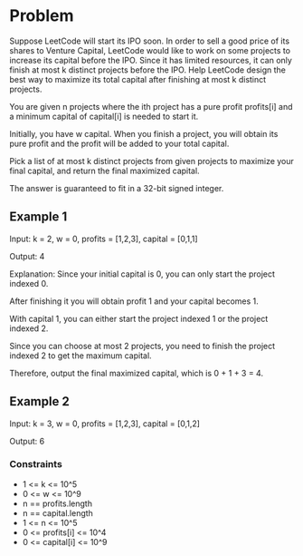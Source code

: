 # Problem

Suppose LeetCode will start its IPO soon. In order to sell a good price of its shares to Venture Capital, LeetCode would like to work on some projects to increase its capital before the IPO. Since it has limited resources, it can only finish at most k distinct projects before the IPO. Help LeetCode design the best way to maximize its total capital after finishing at most k distinct projects.

You are given n projects where the ith project has a pure profit profits[i] and a minimum capital of capital[i] is needed to start it.

Initially, you have w capital. When you finish a project, you will obtain its pure profit and the profit will be added to your total capital.

Pick a list of at most k distinct projects from given projects to maximize your final capital, and return the final maximized capital.

The answer is guaranteed to fit in a 32-bit signed integer.

## Example 1

Input: k = 2, w = 0, profits = [1,2,3], capital = [0,1,1]

Output: 4

Explanation: Since your initial capital is 0, you can only start the project indexed 0.

After finishing it you will obtain profit 1 and your capital becomes 1.

With capital 1, you can either start the project indexed 1 or the project indexed 2.

Since you can choose at most 2 projects, you need to finish the project indexed 2 to get the maximum capital.

Therefore, output the final maximized capital, which is 0 + 1 + 3 = 4.

## Example 2

Input: k = 3, w = 0, profits = [1,2,3], capital = [0,1,2]

Output: 6

### Constraints

- 1 <= k <= 10^5
- 0 <= w <= 10^9
- n == profits.length
- n == capital.length
- 1 <= n <= 10^5
- 0 <= profits[i] <= 10^4
- 0 <= capital[i] <= 10^9

